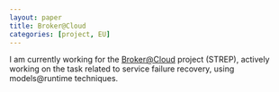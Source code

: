 ```yaml
---
layout: paper
title: Broker@Cloud
categories: [project, EU]
---
```

I am currently working for the [Broker@Cloud](http://www.broker-cloud.eu/) project (STREP), actively working on the task related to service failure recovery, using models@runtime techniques.